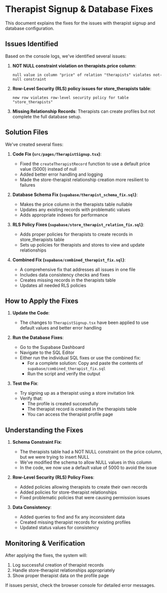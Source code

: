 # Therapist Signup & Database Fixes

This document explains the fixes for the issues with therapist signup and database configuration.

## Issues Identified

Based on the console logs, we've identified several issues:

1. **NOT NULL constraint violation on therapists.price column**:
   ```
   null value in column "price" of relation "therapists" violates not-null constraint
   ```

2. **Row-Level Security (RLS) policy issues for store_therapists table**:
   ```
   new row violates row-level security policy for table "store_therapists"
   ```

3. **Missing Relationship Records**: Therapists can create profiles but not complete the full database setup.

## Solution Files

We've created several fixes:

1. **Code Fix (`src/pages/TherapistSignup.tsx`)**:
   - Fixed the `createTherapistRecord` function to use a default price value (5000) instead of null
   - Added better error handling and logging
   - Made the store-therapist relationship creation more resilient to failures

2. **Database Schema Fix (`supabase/therapist_schema_fix.sql`)**:
   - Makes the price column in the therapists table nullable
   - Updates any existing records with problematic values
   - Adds appropriate indexes for performance

3. **RLS Policy Fixes (`supabase/store_therapist_relation_fix.sql`)**:
   - Adds proper policies for therapists to create records in store_therapists table
   - Sets up policies for therapists and stores to view and update relationships

4. **Combined Fix (`supabase/combined_therapist_fix.sql`)**:
   - A comprehensive fix that addresses all issues in one file
   - Includes data consistency checks and fixes
   - Creates missing records in the therapists table
   - Updates all needed RLS policies

## How to Apply the Fixes

1. **Update the Code**:
   - The changes to `TherapistSignup.tsx` have been applied to use default values and better error handling

2. **Run the Database Fixes**:
   - Go to the Supabase Dashboard
   - Navigate to the SQL Editor
   - Either run the individual SQL fixes or use the combined fix:
     - For a complete solution: Copy and paste the contents of `supabase/combined_therapist_fix.sql`
     - Run the script and verify the output

3. **Test the Fix**:
   - Try signing up as a therapist using a store invitation link
   - Verify that:
     - The profile is created successfully
     - The therapist record is created in the therapists table
     - You can access the therapist profile page

## Understanding the Fixes

1. **Schema Constraint Fix**:
   - The therapists table had a NOT NULL constraint on the price column, but we were trying to insert NULL
   - We've modified the schema to allow NULL values in this column
   - In the code, we now use a default value of 5000 to avoid the issue

2. **Row-Level Security (RLS) Policy Fixes**:
   - Added policies allowing therapists to create their own records
   - Added policies for store-therapist relationships
   - Fixed problematic policies that were causing permission issues

3. **Data Consistency**:
   - Added queries to find and fix any inconsistent data
   - Created missing therapist records for existing profiles
   - Updated status values for consistency

## Monitoring & Verification

After applying the fixes, the system will:

1. Log successful creation of therapist records
2. Handle store-therapist relationships appropriately
3. Show proper therapist data on the profile page

If issues persist, check the browser console for detailed error messages. 